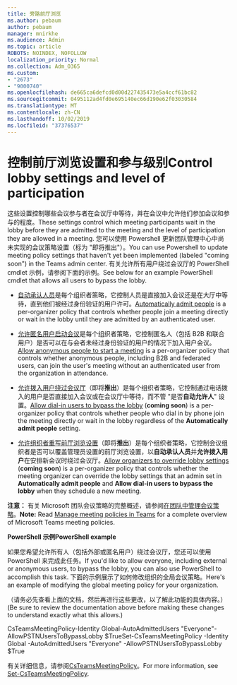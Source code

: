 ```yaml
---
title: 旁路前厅浏览
ms.author: pebaum
author: pebaum
manager: mnirkhe
ms.audience: Admin
ms.topic: article
ROBOTS: NOINDEX, NOFOLLOW
localization_priority: Normal
ms.collection: Adm_O365
ms.custom:
- "2673"
- "9000740"
ms.openlocfilehash: de665ca6defcd0d00d227435473e5a4ccf61bc82
ms.sourcegitcommit: 0495112ad4fd0e695140ec66d190e62f03030584
ms.translationtype: MT
ms.contentlocale: zh-CN
ms.lasthandoff: 10/02/2019
ms.locfileid: "37376537"
---
```

# <a name="control-lobby-settings-and-level-of-participation"></a><span data-ttu-id="2da61-102">控制前厅浏览设置和参与级别</span><span class="sxs-lookup"><span data-stu-id="2da61-102">Control lobby settings and level of participation</span></span>

<span data-ttu-id="2da61-103">这些设置控制哪些会议参与者在会议厅中等待，并在会议中允许他们参加会议和参与的程度。</span><span class="sxs-lookup"><span data-stu-id="2da61-103">These settings control which meeting participants wait in the lobby before they are admitted to the meeting and the level of participation they are allowed in a meeting.</span></span> <span data-ttu-id="2da61-104">您可以使用 Powershell 更新团队管理中心中尚未实现的会议策略设置（标为 "即将推出"）。</span><span class="sxs-lookup"><span data-stu-id="2da61-104">You can use Powershell to update meeting policy settings that haven't yet been implemented (labeled "coming soon") in the Teams admin center.</span></span>  <span data-ttu-id="2da61-105">有关允许所有用户绕过会议厅的 PowerShell cmdlet 示例，请参阅下面的示例。</span><span class="sxs-lookup"><span data-stu-id="2da61-105">See below for an example PowerShell cmdlet that allows all users to bypass the lobby.</span></span>  

- <span data-ttu-id="2da61-106">[自动承认人员](https://docs.microsoft.com/microsoftteams/meeting-policies-in-teams#automatically-admit-people)是每个组织者策略，它控制人员是直接加入会议还是在大厅中等待，直到他们被经过身份验证的用户许可。</span><span class="sxs-lookup"><span data-stu-id="2da61-106">[Automatically admit people](https://docs.microsoft.com/microsoftteams/meeting-policies-in-teams#automatically-admit-people) is a per-organizer policy that controls whether people join a meeting directly or wait in the lobby until they are admitted by an authenticated user.</span></span>

- <span data-ttu-id="2da61-107">[允许匿名用户启动会议](https://docs.microsoft.com/microsoftteams/meeting-policies-in-teams#allow-anonymous-people-to-start-a-meeting)是每个组织者策略，它控制匿名人（包括 B2B 和联合用户）是否可以在与会者未经过身份验证的用户的情况下加入用户会议。</span><span class="sxs-lookup"><span data-stu-id="2da61-107">[Allow anonymous people to start a meeting](https://docs.microsoft.com/microsoftteams/meeting-policies-in-teams#allow-anonymous-people-to-start-a-meeting) is a per-organizer policy that controls whether anonymous people, including B2B and federated users, can join the user's meeting without an authenticated user from the organization in attendance.</span></span>

- <span data-ttu-id="2da61-108">[允许拨入用户绕过会议厅](https://docs.microsoft.com/en-us/microsoftteams/meeting-policies-in-teams#allow-dial-in-users-to-bypass-the-lobby-coming-soon)（即将**推出**）是每个组织者策略，它控制通过电话拨入的用户是否直接加入会议或在会议厅中等待，而不管 "是否**自动允许人**" 设置。</span><span class="sxs-lookup"><span data-stu-id="2da61-108">[Allow dial-in users to bypass the lobby](https://docs.microsoft.com/en-us/microsoftteams/meeting-policies-in-teams#allow-dial-in-users-to-bypass-the-lobby-coming-soon) (**coming soon**) is a per-organizer policy that controls whether people who dial in by phone join the meeting directly or wait in the lobby regardless of the **Automatically admit people** setting.</span></span>

- <span data-ttu-id="2da61-109">[允许组织者重写前厅浏览设置](https://docs.microsoft.com/microsoftteams/meeting-policies-in-teams#allow-organizers-to-override-lobby-settings-coming-soon)（即将**推出**）是每个组织者策略，它控制会议组织者是否可以覆盖管理员设置的前厅浏览设置，以**自动承认人员**并**允许拨入用户**在安排新会议时绕过会议厅。</span><span class="sxs-lookup"><span data-stu-id="2da61-109">[Allow organizers to override lobby settings](https://docs.microsoft.com/microsoftteams/meeting-policies-in-teams#allow-organizers-to-override-lobby-settings-coming-soon) (**coming soon**) is a per-organizer policy that controls whether the meeting organizer can override the lobby settings that an admin set in **Automatically admit people** and **Allow dial-in users to bypass the lobby** when they schedule a new meeting.</span></span>

<span data-ttu-id="2da61-110">**注意：** 有关 Microsoft 团队会议策略的完整概述，请参阅[在团队中管理会议策略](https://docs.microsoft.com/en-us/microsoftteams/meeting-policies-in-teams)。</span><span class="sxs-lookup"><span data-stu-id="2da61-110">**Note:** Read [Manage meeting policies in Teams](https://docs.microsoft.com/en-us/microsoftteams/meeting-policies-in-teams) for a complete overview of Microsoft Teams meeting policies.</span></span> 


<span data-ttu-id="2da61-111">**PowerShell 示例**</span><span class="sxs-lookup"><span data-stu-id="2da61-111">**PowerShell example**</span></span>

<span data-ttu-id="2da61-112">如果您希望允许所有人（包括外部或匿名用户）绕过会议厅，您还可以使用 PowerShell 来完成此任务。</span><span class="sxs-lookup"><span data-stu-id="2da61-112">If you'd like to allow everyone, including external or anonymous users, to bypass the lobby, you can also use PowerShell to accomplish this task.</span></span>  <span data-ttu-id="2da61-113">下面的示例展示了如何修改组织的全局会议策略。</span><span class="sxs-lookup"><span data-stu-id="2da61-113">Here's an example of modifying the global meeting policy for your organization.</span></span>   

<span data-ttu-id="2da61-114">（请务必先查看上面的文档，然后再进行这些更改，以了解此功能的具体内容。）</span><span class="sxs-lookup"><span data-stu-id="2da61-114">(Be sure to review the documentation above before making these changes to understand exactly what this allows.)</span></span>

<span data-ttu-id="2da61-115">CsTeamsMeetingPolicy-Identity Global-AutoAdmittedUsers "Everyone"-AllowPSTNUsersToBypassLobby $True</span><span class="sxs-lookup"><span data-stu-id="2da61-115">Set-CsTeamsMeetingPolicy -Identity Global -AutoAdmittedUsers "Everyone" -AllowPSTNUsersToBypassLobby $True</span></span>

<span data-ttu-id="2da61-116">有关详细信息，请参阅[CsTeamsMeetingPolicy](https://docs.microsoft.com/powershell/module/skype/set-csteamsmeetingpolicy?view=skype-ps)。</span><span class="sxs-lookup"><span data-stu-id="2da61-116">For more information, see [Set-CsTeamsMeetingPolicy](https://docs.microsoft.com/powershell/module/skype/set-csteamsmeetingpolicy?view=skype-ps).</span></span>
